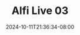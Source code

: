 --- 
title: "Alfi Live 03"
description: "video   Alfi Live 03     new"
date: 2024-10-11T21:36:34-08:00
file_code: "e9qcz1bc4565"
draft: false
cover: "wq4whyojqcvc7oq9.jpg"
tags: ["Alfi", "Live", "bokep-indo", "bokep-viral", "bokep-ig"]
length: 242
fld_id: "1483121"
foldername: "Alfi"
categories: ["Alfi"]
views: 0
---